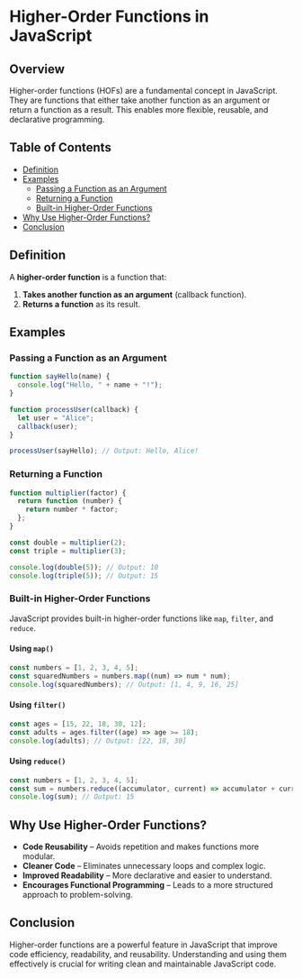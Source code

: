 # Higher-Order Functions in JavaScript

## Overview

Higher-order functions (HOFs) are a fundamental concept in JavaScript. They are functions that either take another function as an argument or return a function as a result. This enables more flexible, reusable, and declarative programming.

## Table of Contents

- [Definition](#definition)
- [Examples](#examples)
  - [Passing a Function as an Argument](#passing-a-function-as-an-argument)
  - [Returning a Function](#returning-a-function)
  - [Built-in Higher-Order Functions](#built-in-higher-order-functions)
- [Why Use Higher-Order Functions?](#why-use-higher-order-functions)
- [Conclusion](#conclusion)

## Definition

A **higher-order function** is a function that:

1. **Takes another function as an argument** (callback function).
2. **Returns a function** as its result.

## Examples

### Passing a Function as an Argument

```javascript
function sayHello(name) {
  console.log("Hello, " + name + "!");
}

function processUser(callback) {
  let user = "Alice";
  callback(user);
}

processUser(sayHello); // Output: Hello, Alice!
```

### Returning a Function

```javascript
function multiplier(factor) {
  return function (number) {
    return number * factor;
  };
}

const double = multiplier(2);
const triple = multiplier(3);

console.log(double(5)); // Output: 10
console.log(triple(5)); // Output: 15
```

### Built-in Higher-Order Functions

JavaScript provides built-in higher-order functions like `map`, `filter`, and `reduce`.

#### Using `map()`

```javascript
const numbers = [1, 2, 3, 4, 5];
const squaredNumbers = numbers.map((num) => num * num);
console.log(squaredNumbers); // Output: [1, 4, 9, 16, 25]
```

#### Using `filter()`

```javascript
const ages = [15, 22, 18, 30, 12];
const adults = ages.filter((age) => age >= 18);
console.log(adults); // Output: [22, 18, 30]
```

#### Using `reduce()`

```javascript
const numbers = [1, 2, 3, 4, 5];
const sum = numbers.reduce((accumulator, current) => accumulator + current, 0);
console.log(sum); // Output: 15
```

## Why Use Higher-Order Functions?

- **Code Reusability** – Avoids repetition and makes functions more modular.
- **Cleaner Code** – Eliminates unnecessary loops and complex logic.
- **Improved Readability** – More declarative and easier to understand.
- **Encourages Functional Programming** – Leads to a more structured approach to problem-solving.

## Conclusion

Higher-order functions are a powerful feature in JavaScript that improve code efficiency, readability, and reusability. Understanding and using them effectively is crucial for writing clean and maintainable JavaScript code.
